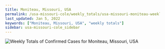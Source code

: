 ```yaml
---
title: Moniteau, Missouri, USA
permalink: /usa-missouri-cole/weekly_totals/usa-missouri-moniteau-weekly_totals.html
last_updated: Jan 5, 2022
keywords: ["Moniteau, Missouri, USA", "weekly totals"]
sidebar: usa-missouri-cole_sidebar
---
```


![Weekly Totals of Confirmed Cases for Moniteau, Missouri, USA](/covid_tracker/images/graphs/usa-missouri-moniteau-weekly_totals_graph.png)
